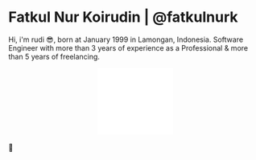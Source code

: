 # Fatkul Nur Koirudin | @fatkulnurk

Hi, i'm rudi :sunglasses:, born at January 1999 in Lamongan, Indonesia. Software Engineer with more than 3 years of experience as a Professional & more than 5 years of freelancing.
<!-- 
---

**All of my client's project repositories are private, so they won't be found unless the client allows them to be published.**

My Portfolio (Web Development, Rest Api, PHP Package, and etc):

https://fatkulnurk.notion.site/Portfolio-43fefaf1bbaa41fe94dff3911f0ce4d9?pvs=4

---
 -->
<p align="center"><img src="https://raw.githubusercontent.com/fatkulnurk/fatkulnurk/eb7188839c9bfa542eb67128c37227882acfac25/Animation%20-%201706585776016.gif" alt="loading"/></p>

<!-- This content will not appear in the rendered Markdown


<p align="left"><img src="https://github-profile-trophy.vercel.app/?username=fatkulnurk" alt="fatkulnurk" /></p>


## ⚡ Technologies

### Backend
![Language&Framework](https://skillicons.dev/icons?i=php,laravel,golang,javascript,express)

### Database 
![Database](https://skillicons.dev/icons?i=mysql,redis,sqlite,planetscale,clickhouse)

### Frontend
![Frontend](https://skillicons.dev/icons?i=alpinejs,tailwindcss,vue,nuxtjs)

### DevOps
![Tool](https://skillicons.dev/icons?i=linux,docker,kubernetes,nginx,gcp,aws,azure,cloudflare,sentry)

### Others
![Other](https://skillicons.dev/icons?i=postman,selenium,git,github,gitlab)

 -->

<!-- 
## Ketertarikan saya
!Saya tertarik pada apapun, dan selalu siap untuk belajar hal baru 😁

## Buat Lebih Dekat
- Facebook: <http://fb.me/fatkulnurk>
- Instagram: <https://www.instagram.com/fatkul_nur_k/>
- Linkedin: <https://www.linkedin.com/in/fatkulnurk>

 -->
:tropical_fish:
